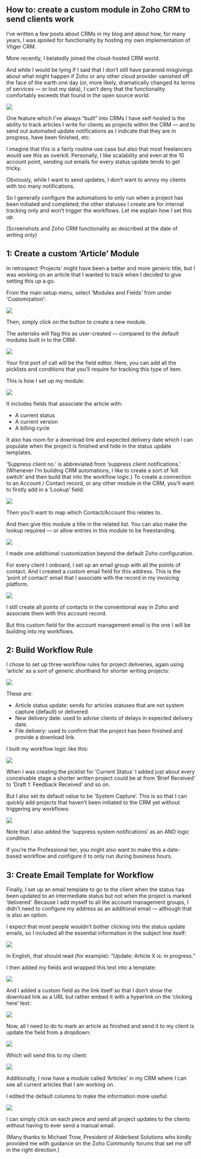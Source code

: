 ## How to: create a custom module in Zoho CRM to send clients work

I’ve written a few posts about CRMs in my blog and about how, for many years, I was spoiled for functionality by hosting my own implementation of Vtiger CRM.

More recently, I belatedly joined the cloud-hosted CRM world.

And while I would be lying if I said that I don’t still have paranoid misgivings about what might happen if Zoho or any other cloud provider vanished off the face of the earth one day (or, more likely, dramatically changed its terms of services — or lost my data), I can’t deny that the functionality comfortably exceeds that found in the open source world.

![](/images/31.png)

One feature which I’ve always “built” into CRMs I have self-hosted is the ability to track articles I write for clients as projects within the CRM — and to send out automated update notifications as I indicate that they are in progress, have been finished, etc.

I imagine that this is a fairly routine use case but also that most freelancers would see this as overkill. Personally, I like scalability and even at the 10 account point, sending out emails for every status update tends to get tricky.

Obviously, while I want to send updates, I don’t want to annoy my clients with too many notifications.

So I generally configure the automations to only run when a project has been initiated and completed; the other statuses I create are for internal tracking only and won’t trigger the workflows.
Let me explain how I set this up.

(Screenshots and Zoho CRM functionality as described at the date of writing only)

## 1: Create a custom ‘Article’ Module

In retrospect ‘Projects’ might have been a better and more generic title, but I was working on an article that I wanted to track when I decided to give setting this up a go.

From the main setup menu, select ‘Modules and Fields’ from under ‘Customization’:

![](/images/32.png)

Then, simply click on the button to create a new module.

The asterisks will flag this as user-created — compared to the default modules built in to the CRM:

![](/images/33.png)


Your first port of call will be the field editor.
Here, you can add all the picklists and conditions that you’ll require for tracking this type of item.

This is how I set up my module:

![](/images/35.png)

It includes fields that associate the article with:

- A current status
- A current version
- A billing cycle

It also has room for a download link and expected delivery date which I can populate when the project is finished and hide in the status update templates.

‘Suppress client no.’ is abbreviated from ‘suppress client notifications.’ (Whenever I’m building CRM automations, I like to create a sort of ‘kill switch’ and then build that into the workflow logic.)
To create a connection to an Account / Contact record, or any other module in the CRM, you’ll want to firstly add in a ‘Lookup’ field:

![](/images/36.png)

Then you’ll want to map which Contact/Account this relates to.

And then give this module a title in the related list. You can also make the lookup required — or allow entries in this module to be freestanding.

![](/images/37.png)

I made one additional customization beyond the default Zoho configuration.

For every client I onboard, I set up an email group with all the points of contact. And I created a custom email field for this address. This is the ‘point of contact’ email that I associate with the record in my invoicing platform.

![](/images/38.png)

I still create all points of contacts in the conventional way in Zoho and associate them with this account record.

But this custom field for the account management email is the one I will be building into my workflows.

## 2: Build Workflow Rule

I chose to set up three workflow rules for project deliveries, again using ‘article’ as a sort of generic shorthand for shorter writing projects:

![](/images/41.png)

These are:

- Article status update: sends for articles statuses that are not system capture (default) or delivered.
- New delivery date: used to advise clients of delays in expected delivery date.
- File delivery: used to confirm that the project has been finished and provide a download link.

I built my workflow logic like this:


![](/images/42.png)

When I was creating the picklist for ‘Current Status’ I added just about every conceivable stage a shorter written project could be at from ‘Brief Received’ to ‘Draft 1: Feedback Received’ and so on.

But I also set its default value to be ‘System Capture’. This is so that I can quickly add projects that haven’t been initiated to the CRM yet without triggering any workflows:

![](/images/43.png)

Note that I also added the ‘suppress system notifications’ as an AND logic condition.

If you’re the Professional tier, you might also want to make this a date-based workflow and configure it to only run during business hours.

## 3: Create Email Template for Workflow

Finally, I set up an email template to go to the client when the status has been updated to an intermediate status but not when the project is marked ‘delivered’. Because I add myself to all the account management groups, I didn’t need to configure my address as an additional email — although that is also an option.

I expect that most people wouldn’t bother clicking into the status update emails, so I included all the essential information in the subject line itself:

![](/images/44.png)

In English, that should read (for example): “Update: Article X is: in progress.”

I then added my fields and wrapped this text into a template:

![](/images/45.png)

And I added a custom field as the link itself so that I don’t show the download link as a URL but rather embed it with a hyperlink on the ‘clicking here’ text:

![](/images/46.png)

Now, all I need to do to mark an article as finished and send it to my client is update the field from a dropdown:

![](/images/47.png)

Which will send this to my client:

![](/images/48.png)

Additionally, I now have a module called ‘Articles’ in my CRM where I can see all current articles that I am working on.

I edited the default columns to make the information more useful:

![](/images/49.png)

I can simply click on each piece and send all project updates to the clients without having to ever send a manual email.

(Many thanks to Michael Trow, President of Alderbest Solutions who kindly provided me with guidance on the Zoho Community forums that set me off in the right direction.)




